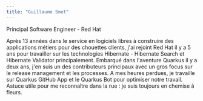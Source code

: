 ```yaml
---
title: "Guillaume Smet"
---
```


Principal Software Engineer - Red Hat

Après 13 années dans le service en logiciels libres à construire des applications métiers pour des chouettes clients, j'ai rejoint Red Hat il y a 5 ans pour travailler sur les technologies Hibernate - Hibernate Search et Hibernate Validator principalement. Embarqué dans l'aventure Quarkus il y a deux ans, j'en suis un des contributeurs principaux avec un gros focus sur le release management et les processes. A mes heures perdues, je travaille sur Quarkus GitHub App et le Quarkus Bot pour optimiser notre travail. Astuce utile pour me reconnaître dans la rue : je suis toujours en chemise à fleurs.
